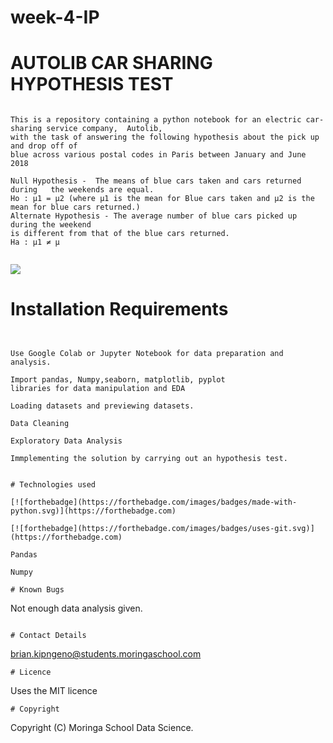 # week-4-IP



# AUTOLIB CAR SHARING HYPOTHESIS TEST #
```

This is a repository containing a python notebook for an electric car-sharing service company,  Autolib, 
with the task of answering the following hypothesis about the pick up and drop off of
blue across various postal codes in Paris between January and June 2018

Null Hypothesis -  The means of blue cars taken and cars returned during   the weekends are equal.
Ho : μ1 = μ2 (where μ1 is the mean for Blue cars taken and μ2 is the mean for blue cars returned.)
Alternate Hypothesis - The average number of blue cars picked up during the weekend
is different from that of the blue cars returned.
Ha : μ1 ≠ μ


```

![](https://forthebadge.com/images/badges/check-it-out.svg)

# Installation Requirements
```
  

Use Google Colab or Jupyter Notebook for data preparation and analysis.

Import pandas, Numpy,seaborn, matplotlib, pyplot
libraries for data manipulation and EDA

Loading datasets and previewing datasets.

Data Cleaning

Exploratory Data Analysis

Immplementing the solution by carrying out an hypothesis test.


# Technologies used

[![forthebadge](https://forthebadge.com/images/badges/made-with-python.svg)](https://forthebadge.com) 

[![forthebadge](https://forthebadge.com/images/badges/uses-git.svg)](https://forthebadge.com)

Pandas

Numpy

# Known Bugs
```
Not enough data analysis given.

```

# Contact Details
```
brian.kipngeno@students.moringaschool.com
```
# Licence
```
Uses the MIT licence
```
# Copyright
```
Copyright (C) Moringa School Data Science.
```


